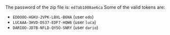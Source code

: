 The password of the zip file is: `ed7ab1008ae6ca`
Some of the valid tokens are:
 - `EDOOOO-HGKU-2VPK-LBXL-B6NA` (user `edo`)
 - `LUCAAA-3HVD-DS37-EDF7-HQW6` (user `luca`)
 - `DARIOO-JD7B-NFLD-QY5O-SNRY` (user `dario`)
